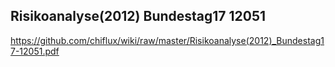 ## Risikoanalyse(2012) Bundestag17 12051

https://github.com/chiflux/wiki/raw/master/Risikoanalyse(2012)_Bundestag17-12051.pdf

